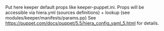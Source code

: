 Put here keeper default props like keeper-puppet.ini. Props will be accessible via hiera.yml (sources definitions) + lookup (see modules/keeper/manifests/params.pp)
See https://puppet.com/docs/puppet/5.5/hiera_config_yaml_5.html for details.
